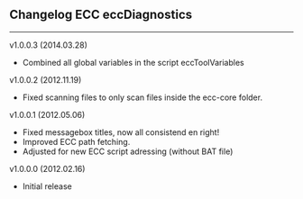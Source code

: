 ## Changelog ECC eccDiagnostics
***
v1.0.0.3 (2014.03.28)
- Combined all global variables in the script eccToolVariables

v1.0.0.2 (2012.11.19)
- Fixed scanning files to only scan files inside the ecc-core folder.

v1.0.0.1 (2012.05.06)
- Fixed messagebox titles, now all consistend en right!
- Improved ECC path fetching.
- Adjusted for new ECC script adressing (without BAT file)

v1.0.0.0 (2012.02.16)
- Initial release